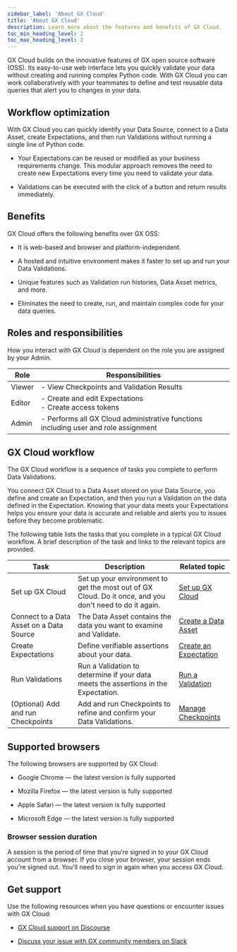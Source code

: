```yaml
---
sidebar_label: 'About GX Cloud'
title: 'About GX Cloud'
description: Learn more about the features and benefits of GX Cloud.
toc_min_heading_level: 2
toc_max_heading_level: 2
---
```


GX Cloud builds on the innovative features of GX open source software (OSS). Its easy-to-use web interface lets you quickly validate your data without creating and running complex Python code. With GX Cloud you can work collaboratively with your teammates to define and test reusable data queries that alert you to changes in your data.  

## Workflow optimization

With GX Cloud you can quickly identify your Data Source, connect to a Data Asset, create Expectations, and then run Validations without running a single line of Python code. 

- Your Expectations can be reused or modified as your business requirements change. This modular approach removes the need to create new Expectations every time you need to validate your data.

- Validations can be executed with the click of a button and return results immediately.

## Benefits

GX Cloud offers the following benefits over GX OSS:

- It is web-based and browser and platform-independent.

- A hosted and intuitive environment makes it faster to set up and run your Data Validations.

- Unique features such as Validation run histories, Data Asset metrics, and more.

- Eliminates the need to create, run, and maintain complex code for your data queries.

## Roles and responsibilities

How you interact with GX Cloud is dependent on the role you are assigned by your Admin. 

| Role          | Responsibilities                                  |
|---------------|---------------------------------------------------|
| Viewer        | - View Checkpoints and Validation Results           | 
| Editor        | - Create and edit Expectations<br/>- Create access tokens |
| Admin         | - Performs all GX Cloud administrative functions including user and role assignment |

## GX Cloud workflow

The GX Cloud workflow is a sequence of tasks you complete to perform Data Validations. 

You connect GX Cloud to a Data Asset stored on your Data Source, you define and create an Expectation, and then you run a Validation on the data defined in the Expectation. Knowing that your data meets your Expectations helps you ensure your data is accurate and reliable and alerts you to issues before they become problematic.

The following table lists the tasks that you complete in a typical GX Cloud workflow. A brief description of the task and links to the relevant topics are provided.

| Task                                     | Description                                                        | Related topic               |
|------------------------------------------|--------------------------------------------------------------------|-----------------------------|
| Set up GX Cloud                          | Set up your environment to get the most out of GX Cloud. Do it once, and you don't need to do it again.           | [Set up GX Cloud](set_up_gx_cloud.md)                         | 
| Connect to a Data Asset on a Data Source | The Data Asset contains the data you want to examine and Validate. | [Create a Data Asset](/docs/cloud/data_assets/manage_data_assets#create-a-data-asset)                           | 
| Create Expectations                      | Define verifiable assertions about your data.                       | [Create an Expectation](/docs/cloud/expectations/manage_expectations)                            | 
| Run Validations                          | Run a Validation to determine if your data meets the assertions in the Expectation.                       | [Run a Validation](/docs/cloud/validations/manage_validations)                            |
| (Optional) Add and run Checkpoints       | Add and run Checkpoints to refine and confirm your Data Validations. | [Manage Checkpoints](checkpoints/manage_checkpoints.md)                            |

## Supported browsers

The following browsers are supported by GX Cloud:

- Google Chrome — the latest version is fully supported

- Mozilla Firefox — the latest version is fully supported

- Apple Safari — the latest version is fully supported

- Microsoft Edge — the latest version is fully supported

### Browser session duration

A session is the period of time that you’re signed in to your GX Cloud account from a browser. If you close your browser, your session ends you're signed out. You'll need to sign in again when you access GX Cloud.

## Get support

Use the following resources when you have questions or encounter issues with GX Cloud:

- [GX Cloud support on Discourse](https://discourse.greatexpectations.io/c/cloud-support/17)

- [Discuss your issue with GX community members on Slack](https://greatexpectationstalk.slack.com/archives/CUTCNHN82)


